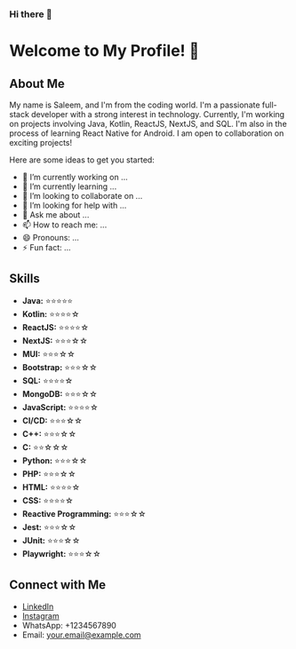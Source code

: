 ### Hi there 👋


# Welcome to My Profile! 👋

## About Me

My name is Saleem, and I'm from the coding world. I'm a passionate full-stack developer with a strong interest in technology. Currently, I'm working on projects involving Java, Kotlin, ReactJS, NextJS, and SQL. I'm also in the process of learning React Native for Android. I am open to collaboration on exciting projects!

Here are some ideas to get you started:

- 🔭 I’m currently working on ...
- 🌱 I’m currently learning ...
- 👯 I’m looking to collaborate on ...
- 🤔 I’m looking for help with ...
- 💬 Ask me about ...
- 📫 How to reach me: ...
- 😄 Pronouns: ...
- ⚡ Fun fact: ... 

## Skills

- **Java:** ⭐️⭐️⭐️⭐️⭐️
- **Kotlin:** ⭐️⭐️⭐️⭐️☆
- **ReactJS:** ⭐️⭐️⭐️⭐️☆
- **NextJS:** ⭐️⭐️⭐️☆☆
- **MUI:** ⭐️⭐️⭐️☆☆
- **Bootstrap:** ⭐️⭐️⭐️☆☆
- **SQL:** ⭐️⭐️⭐️⭐️☆
- **MongoDB:** ⭐️⭐️⭐️☆☆
- **JavaScript:** ⭐️⭐️⭐️⭐️☆
- **CI/CD:** ⭐️⭐️⭐️☆☆
- **C++:** ⭐️⭐️⭐️☆☆
- **C:** ⭐️⭐️☆☆☆
- **Python:** ⭐️⭐️⭐️☆☆
- **PHP:** ⭐️⭐️⭐️☆☆
- **HTML:** ⭐️⭐️⭐️⭐️☆
- **CSS:** ⭐️⭐️⭐️⭐️☆
- **Reactive Programming:** ⭐️⭐️⭐️☆☆
- **Jest:** ⭐️⭐️⭐️☆☆
- **JUnit:** ⭐️⭐️⭐️☆☆
- **Playwright:** ⭐️⭐️⭐️☆☆

## Connect with Me

- [LinkedIn](https://www.linkedin.com/in/your-linkedin-profile)
- [Instagram](https://www.instagram.com/your-instagram)
- WhatsApp: +1234567890
- Email: your.email@example.com

